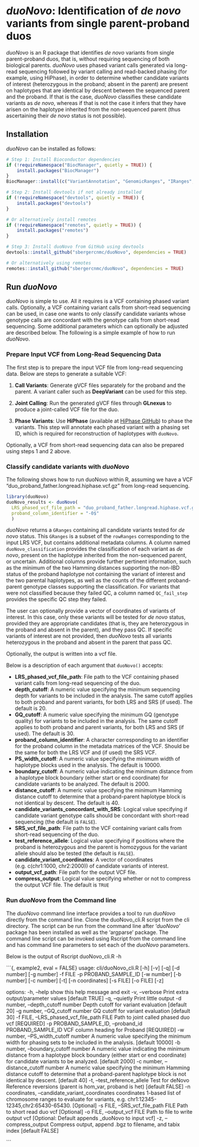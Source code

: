 
<!-- README.md is generated from README.Rmd. Please edit that file -->

# *duoNovo*: Identification of *de novo* variants from single parent-proband duos

<!-- badges: start -->

<!-- badges: end -->

*duoNovo* is an R package that identifies *de novo* variants from single
parent-proband duos, that is, without requiring sequencing of both
biological parents. *duoNovo* uses phased variant calls generated via
long-read sequencing followed by variant calling and read-backed phasing
(for example, using HiPhase), in order to determine whether candidate
variants of interest (heterozygous in the proband; absent in the parent)
are present on haplotypes that are identical by descent between the
sequenced parent and the proband. If that is the case, *duoNovo*
classifies these candidate variants as *de novo*, whereas if that is not
the case it infers that they have arisen on the haplotype inherited from
the non-sequenced parent (thus ascertaining their *de novo* status is
not possible).

## Installation

*duoNovo* can be installed as follows:

``` r
# Step 1: Install Bioconductor dependencies
if (!requireNamespace("BiocManager", quietly = TRUE)) {
    install.packages("BiocManager")
}
BiocManager::install(c("VariantAnnotation", "GenomicRanges", "IRanges", "S4Vectors"))

# Step 2: Install devtools if not already installed
if (!requireNamespace("devtools", quietly = TRUE)) {
    install.packages("devtools")
}

# Or alternatively install remotes
if (!requireNamespace("remotes", quietly = TRUE)) {
    install.packages("remotes")
}

# Step 3: Install duoNovo from GitHub using devtools
devtools::install_github("sbergercnmc/duoNovo", dependencies = TRUE)

# Or alternatively using remotes
remotes::install_github("sbergercnmc/duoNovo", dependencies = TRUE)
```

## Run *duoNovo*

*duoNovo* is simple to use. All it requires is a VCF containing phased
variant calls. Optionally, a VCF containing variant calls from
short-read sequencing can be used, in case one wants to only classify
candidate variants whose genotype calls are concordant with the genotype
calls from short-read sequencing. Some additional parameters which can
optionally be adjusted are described below. The following is a simple
example of how to run *duoNovo*.

### Prepare Input VCF from Long-Read Sequencing Data

The first step is to prepare the input VCF file from long-read
sequencing data. Below are steps to generate a suitable VCF:

1.  **Call Variants**: Generate gVCF files separately for the proband
    and the parent. A variant caller such as **DeepVariant** can be used
    for this step.

2.  **Joint Calling**: Run the generated gVCF files through **GLnexus**
    to produce a joint-called VCF file for the duo.

3.  **Phase Variants**: Use **HiPhase** (available at [HiPhase
    GitHub](https://github.com/PacificBiosciences/HiPhase)) to phase the
    variants. This step will annotate each phased variant with a phasing
    set ID, which is required for reconstruction of haplotypes with
    `duoNovo`.

Optionally, a VCF from short-read sequencing data can also be prepared
using steps 1 and 2 above.

### Classify candidate variants with *duoNovo*

The following shows how to run duoNovo within R, assuming we have a VCF
“duo\_proband\_father.longread.hiphase.vcf.gz” from long-read
sequencing.

``` r
library(duoNovo)
duoNovo_results <- duoNovo(
  LRS_phased_vcf_file_path = "duo_proband_father.longread.hiphase.vcf.gz", 
  proband_column_identifier = "-0$"
  )
```

*duoNovo* returns a `GRanges` containing all candidate variants tested
for *de novo* status. This `GRanges` is a subset of the `rowRanges`
corresponding to the input LRS VCF, but contains additional metadata
columns. A column named `duoNovo_classification` provides the
classification of each variant as *de novo*, present on the haplotype
inherited from the non-sequenced parent, or uncertain. Additional
columns provide further pertinent information, such as the minimum of
the two Hamming distances supporting the non-IBD status of the proband
haplotype not containing the variant of interest and the two parental
haplotypes, as well as the counts of the different proband-parent
genotype classes supporting the classification. For variants that were
not classified because they failed QC, a column named `QC_fail_step`
provides the specific QC step they failed.

The user can optionally provide a vector of coordinates of variants of
interest. In this case, only these variants will be tested for *de novo*
status, provided they are appropriate candidates (that is, they are
heterozygous in the proband and absent in the parent), and they pass QC.
If specific variants of interest are not provided, then *duoNovo* tests
all variants heterozygous in the proband and absent in the parent that
pass QC.

Optionally, the output is written into a vcf file.

Below is a description of each argument that `duoNovo()` accepts:

  - **LRS\_phased\_vcf\_file\_path**: File path to the VCF containing
    phased variant calls from long-read sequencing of the duo.
  - **depth\_cutoff**: A numeric value specifying the minimum sequencing
    depth for variants to be included in the analysis. The same cutoff
    applies to both proband and parent variants, for both LRS and SRS
    (if used). The default is 20.
  - **GQ\_cutoff**: A numeric value specifying the minimum GQ (genotype
    quality) for variants to be included in the analysis. The same
    cutoff applies to both proband and parent variants, for both LRS and
    SRS (if used). The default is 30.
  - **proband\_column\_identifier**: A character corresponding to an
    identifier for the proband column in the metadata matrices of the
    VCF. Should be the same for both the LRS VCF and (if used) the SRS
    VCF.
  - **PS\_width\_cutoff**: A numeric value specifying the minimum width
    of haplotype blocks used in the analysis. The default is 10000.
  - **boundary\_cutoff**: A numeric value indicating the minimum
    distance from a haplotype block boundary (either start or end
    coordinate) for candidate variants to be analyzed. The default is
    2000.
  - **distance\_cutoff**: A numeric value specifying the minimum Hamming
    distance cutoff to determine that a proband-parent haplotype block
    is not identical by descent. The default is 40.
  - **candidate\_variants\_concordant\_with\_SRS**: Logical value
    specifying if candidate variant genotype calls should be concordant
    with short-read sequencing (the default is `FALSE`).
  - **SRS\_vcf\_file\_path**: File path to the VCF containing variant
    calls from short-read sequencing of the duo.
  - **test\_reference\_allele**: Logical value specifying if positions
    where the proband is heterozygous and the parent is homozygous for
    the variant allele should also be tested (the default is `FALSE`).
  - **candidate\_variant\_coordinates**: A vector of coordinates
    (e.g. c(chr1:1000, chr2:2000)) of candidate variants of interest.
  - **output\_vcf\_path**: File path for the output VCF file.
  - **compress\_output**: Logical value specifying whether or not to
    compress the output VCF file. The default is `TRUE`

### Run *duoNovo* from the Command line

The *duoNovo* command line interface provides a tool to run *duoNovo*
directly from the command line. Clone the duoNovo\_cli.R script from the
cli directory. The script can be run from the command line after
‘*duoNovo*’ package has been installed as well as the ‘argparse’
package. The command line script can be invoked using Rscript from the
command line and has command line parameters to set each of the
*duoNovo* parameters.

Below is the output of Rscript duoNovo\_cli.R -h

\`\`\`{, example2, eval = FALSE} usage: cli/duoNovo\_cli.R \[-h\] \[-v\]
\[-q\] \[-d number\] \[-g number\] -f FILE -p PROBAND\_SAMPLE\_ID \[-w
number\] \[-b number\] \[-c number\] \[-t\] \[-n coordinates\] \[-s
FILE\] \[-o FILE\] \[-z\]

options: -h, –help show this help message and exit -v, –verbose Print
extra output/parameter values \[default TRUE\] -q, –quietly Print little
output -d number, –depth\_cutoff number Depth cutoff for variant
evaluation \[default 20\] -g number, –GQ\_cutoff number GQ cutoff for
variant evaluation \[default 30\] -f FILE, –LRS\_phased\_vcf\_file\_path
FILE Path to joint called phased duo vcf \[REQUIRED\] -p
PROBAND\_SAMPLE\_ID, –proband\_id PROBAND\_SAMPLE\_ID VCF column heading
for Proband \[REQUIRED\] -w number, –PS\_width\_cutoff number A numeric
value specifying the minimum width for phasing sets to be included in
the analysis. \[default 10000\] -b number, –boundary\_cutoff number A
numeric value indicating the minimum distance from a haplotype block
boundary (either start or end coordinate) for candidate variants to be
analyzed. \[default 2000\] -c number, –distance\_cutoff number A numeric
value specifying the minimum Hamming distance cutoff to determine that a
proband-parent haplotype block is not identical by descent. \[default
40\] -t, –test\_reference\_allele Test for deNovo Reference reversions
(parent is hom\_var, proband is het) \[default FALSE\] -n coordinates,
–candidate\_variant\_coordinates coordinates 1-based list of
chromosome ranges to evaluate for variants,
e.g. chr1:12345-12345,chr2:65430-65430. \[Optional\] -s FILE,
–SRS\_vcf\_file\_path FILE Path to short read duo vcf \[Optional\] -o
FILE, –output\_vcf FILE Path to file to write output vcf \[Optional:
Default appends \_duoNovo to input vcf\] -z, –compress\_output Compress
output, append .bgz to filename, and tabix index \[default FALSE\]

\`\`\`
